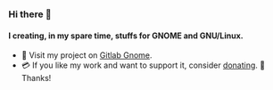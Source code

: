 ### Hi there 👋

#### I creating, in my spare time, stuffs for GNOME and GNU/Linux.

- 🔭 Visit my project on [Gitlab Gnome](https://gitlab.gnome.org/users/glerro/projects).
- 💳 If you like my work and want to support it, consider [donating](https://ko-fi.com/glerro). 🙂️ Thanks!

<!--
**glerroo/glerroo** is a ✨ _special_ ✨ repository because its `README.md` (this file) appears on your GitHub profile.

I'm a linux enthusiast who loves to modify systems


Here are some ideas to get you started:

- 🔭 I’m currently working on ...
- 🌱 I’m currently learning ...
- 👯 I’m looking to collaborate on ...
- 🤔 I’m looking for help with ...
- 💬 Ask me about ...
- 📫 How to reach me: ...
- 😄 Pronouns: ...
- ⚡ Fun fact: ...
-->

